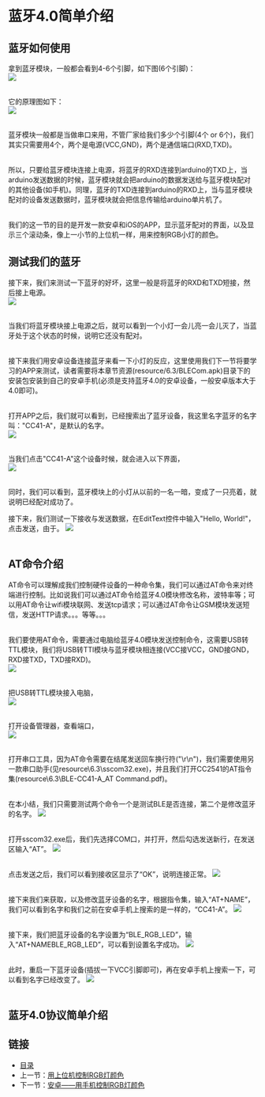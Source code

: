 # 蓝牙4.0简单介绍

## 蓝牙如何使用
拿到蓝牙模块，一般都会看到4-6个引脚，如下图(6个引脚)：<br>
![](./imgs/6.3/6.3-1.png)<br><br>

它的原理图如下：<br>
![](./imgs/6.3/6.3-2.png)<br><br>

蓝牙模块一般都是当做串口来用，不管厂家给我们多少个引脚(4个 or 6个)，我们其实只需要用4个，两个是电源(VCC,GND)，两个是通信端口(RXD,TXD)。<br><br>

所以，只要给蓝牙模块连接上电源，将蓝牙的RXD连接到arduino的TXD上，当arduino发送数据的时候，蓝牙模块就会把arduino的数据发送给与蓝牙模块配对的其他设备(如手机)。同理，蓝牙的TXD连接到arduino的RXD上，当与蓝牙模块配对的设备发送数据时，蓝牙模块就会把信息传输给arduino单片机了。<br><br>

我们的这一节的目的是开发一款安卓和iOS的APP，显示蓝牙配对的界面，以及显示三个滚动条，像上一小节的上位机一样，用来控制RGB小灯的颜色。

## 测试我们的蓝牙
接下来，我们来测试一下蓝牙的好坏，这里一般是将蓝牙的RXD和TXD短接，然后接上电源。<br>
![](./imgs/6.3/6.3-3.png)<br><br>

当我们将蓝牙模块接上电源之后，就可以看到一个小灯一会儿亮一会儿灭了，当蓝牙处于这个状态的时候，说明它还没有配对。<br><br>

接下来我们用安卓设备连接蓝牙来看一下小灯的反应，这里使用我们下一节将要学习的APP来测试，读者需要将本章节资源(resource/6.3/BLECom.apk)目录下的安装包安装到自己的安卓手机(必须是支持蓝牙4.0的安卓设备，一般安卓版本大于4.0即可)。<br><br>

打开APP之后，我们就可以看到，已经搜索出了蓝牙设备，我这里名字蓝牙的名字叫："CC41-A"，是默认的名字。<br>
![](./imgs/6.3/6.3-4.png)<br><br>

当我们点击"CC41-A"这个设备时候，就会进入以下界面，<br>
![](./imgs/6.3/6.3-5.png)<br><br>

同时，我们可以看到，蓝牙模块上的小灯从以前的一名一暗，变成了一只亮着，就说明已经配对成功了。<br>

接下来，我们测试一下接收与发送数据，在EditText控件中输入"Hello, World!"，点击发送，由于。
![](./imgs/6.3/6.3-6.png)<br><br>

## AT命令介绍
AT命令可以理解成我们控制硬件设备的一种命令集，我们可以通过AT命令来对终端进行控制。比如说我们可以通过AT命令给蓝牙4.0模块修改名称，波特率等；可以用AT命令让wifi模块联网、发送tcp请求；可以通过AT命令让GSM模块发送短信，发送HTTP请求。。。等等。。。<br><br>

我们要使用AT命令，需要通过电脑给蓝牙4.0模块发送控制命令，这需要USB转TTL模块，我们将USB转TTl模块与蓝牙模块相连接(VCC接VCC，GND接GND，RXD接TXD，TXD接RXD)。<br>
![](./imgs/6.3/6.3-7.png)<br><br>

把USB转TTL模块接入电脑，<br>
![](./imgs/6.3/6.3-8.jpg)<br><br>

打开设备管理器，查看端口，<br>
![](./imgs/6.3/6.3-9.png)<br><br>

打开串口工具，因为AT命令需要在结尾发送回车换行符("\r\n")，我们需要使用另一款串口助手(见resource\6.3\sscom32.exe)，并且我们打开CC2541的AT指令集(resource\6.3\BLE-CC41-A_AT Command.pdf)。<br><br>

在本小结，我们只需要测试两个命令一个是测试BLE是否连接，第二个是修改蓝牙的名字。
![](./imgs/6.3/6.3-10.png)<br><br>

打开sscom32.exe后，我们先选择COM口，并打开，然后勾选发送新行，在发送区输入“AT”。
![](./imgs/6.3/6.3-11.png)<br><br>

点击发送之后，我们可以看到接收区显示了“OK”，说明连接正常。
![](./imgs/6.3/6.3-12.png)<br><br>

接下来我们来获取，以及修改蓝牙设备的名字，根据指令集，输入“AT+NAME”，我们可以看到名字和我们之前在安卓手机上搜索的是一样的，“CC41-A”。
![](./imgs/6.3/6.3-13.png)<br><br>

接下来，我们把蓝牙设备的名字设置为“BLE_RGB_LED”，输入“AT+NAMEBLE_RGB_LED”，可以看到设置名字成功。
![](./imgs/6.3/6.3-14.png)<br><br>

此时，重启一下蓝牙设备(插拔一下VCC引脚即可)，再在安卓手机上搜索一下，可以看到名字已经改变了。
![](./imgs/6.3/6.3-15.png)<br><br>

## 蓝牙4.0协议简单介绍


## 链接
- [目录](directory.md)  
- 上一节：[用上位机控制RGB灯颜色](6.2.md)  
- 下一节：[安卓——用手机控制RGB灯颜色](6.4.md)
